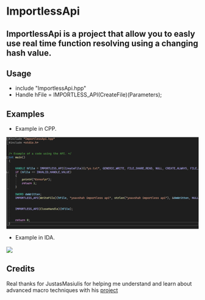 
# ImportlessApi

  ## ImportlessApi is a project that allow you to easly use real time function resolving using a changing hash value.

  ## Usage
  
  * include "ImportlessApi.hpp"
  * Handle hFile = IMPORTLESS_API(CreateFile)(Parameters);

  ## Examples

  * Example in CPP.
<img align="center" src="https://raw.githubusercontent.com/yoavshah/ImportlessApi/master/images/CPP_Example.png" />


  * Example in IDA.
<img align="center" src="https://raw.githubusercontent.com/yoavshah/ImportlessApi/master/images/IDA_Example.png" />



  ## Credits
  Real thanks for JustasMasiulis for helping me understand and learn about advanced macro techniques with his [project](https://github.com/JustasMasiulis/lazy_importer/)





